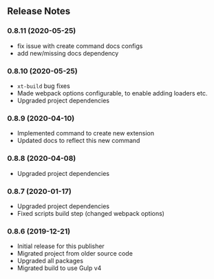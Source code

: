 ## Release Notes

### 0.8.11 (2020-05-25)

- fix issue with create command docs configs
- add new/missing docs dependency

### 0.8.10 (2020-05-25)

- `xt-build` bug fixes
- Made webpack options configurable, to enable adding loaders etc.
- Upgraded project dependencies

### 0.8.9 (2020-04-10)

- Implemented command to create new extension
- Updated docs to reflect this new command

### 0.8.8 (2020-04-08)

- Upgraded project dependencies

### 0.8.7 (2020-01-17)

- Upgraded project dependencies
- Fixed scripts build step (changed webpack options)

### 0.8.6 (2019-12-21)

- Initial release for this publisher
- Migrated project from older source code
- Upgraded all packages
- Migrated build to use Gulp v4
